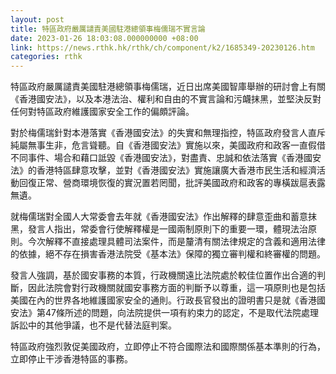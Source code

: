 ```yaml
---
layout: post
title: 特區政府嚴厲譴責美國駐港總領事梅儒瑞不實言論
date: 2023-01-26 18:03:08.000000000 +08:00
link: https://news.rthk.hk/rthk/ch/component/k2/1685349-20230126.htm
categories: rthk
---
```


特區政府嚴厲譴責美國駐港總領事梅儒瑞，近日出席美國智庫舉辦的研討會上有關《香港國安法》，以及本港法治、權利和自由的不實言論和污衊抹黑，並堅決反對任何對特區政府維護國家安全工作的偏頗評論。
 
對於梅儒瑞針對本港落實《香港國安法》的失實和無理指控，特區政府發言人直斥純屬無事生非，危言聳聽。自《香港國安法》實施以來，美國政府和政客一直假借不同事件、場合和藉口詆毀《香港國安法》，對盡責、忠誠和依法落實《香港國安法》的香港特區肆意攻擊，並對《香港國安法》實施讓廣大香港市民生活和經濟活動回復正常、營商環境恢復的實況置若罔聞，批評美國政府和政客的專橫跋扈表露無遺。
 
就梅儒瑞對全國人大常委會去年就《香港國安法》作出解釋的肆意歪曲和蓄意抹黑，發言人指出，常委會行使解釋權是一國兩制原則下的重要一環，體現法治原則。今次解釋不直接處理具體司法案件，而是釐清有關法律規定的含義和適用法律的依據，絕不存在損害香港法院受《基本法》保障的獨立審判權和終審權的問題。
 
發言人強調，基於國安事務的本質，行政機關遠比法院處於較佳位置作出合適的判斷，因此法院會對行政機關就國安事務方面的判斷予以尊重，這一項原則也是包括美國在內的世界各地維護國家安全的通則。行政長官發出的證明書只是就《香港國安法》第47條所述的問題，向法院提供一項有約束力的認定，不是取代法院處理訴訟中的其他爭議，也不是代替法庭判案。
 
特區政府強烈敦促美國政府，立即停止不符合國際法和國際關係基本準則的行為，立即停止干涉香港特區的事務。
